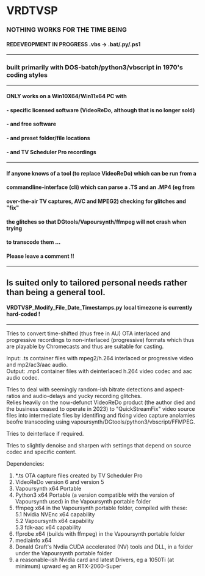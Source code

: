 # VRDTVSP

### NOTHING WORKS FOR THE TIME BEING
#### REDEVEOPMENT IN PROGRESS .vbs -> .bat/.py/.ps1
---
### built primarily with DOS-batch/python3/vbscript in 1970's coding styles   
---
#### ONLY works on a Win10X64/Win11x64 PC with    
#### - specific licensed software (VideoReDo, although that is no longer sold)    
#### - and free software   
#### - and preset folder/file locations   
#### - and TV Scheduler Pro recordings   
---
#### If anyone knows of a tool (to replace VideoReDo) which can be run from a
#### commandline-interface (cli) which can parse a .TS and an .MP4 (eg from
#### over-the-air TV captures, AVC and MPEG2) checking for glitches and "fix"
#### the glitches so that DGtools/Vapoursynth/ffmpeg will not crash when trying
#### to transcode them ...
#### Please leave a comment !!
---
## Is suited only to tailored personal needs rather than being a general tool.
#### VRDTVSP_Modify_File_Date_Timestamps.py local timezone is currently hard-coded !
---

Tries to convert time-shifted (thus free in AU) OTA interlaced and progressive recordings
to non-interlaced (progressive) formats which thus are playable by Chromecasts and thus are suitable for casting.   

Input: .ts container files with mpeg2/h.264 interlaced or progressive video and mp2/ac3/aac audio.   
Output: .mp4 container files with deinterlaced h.264 video codec and aac audio codec.   

Tries to deal with seemingly random-ish bitrate detections and aspect-ratios and audio-delays and yucky recording glitches.    
Relies heavily on the now-defunct VideoReDo product (the author died and the business ceased to operate in 2023)
to "QuickStreamFix" video source files into intermediate files by identifing and fixing video capture anolamies beofre
transcoding using vapoursynth/DGtools/python3/vbscript/FFMPEG.

Tries to deinterlace if required.

Tries to slightly denoise and sharpen with settings that depend on source codec and specific content.

Dependencies:   
1. *.ts OTA capture files created by TV Scheduler Pro   
2. VideoReDo version 6 and version 5   
3. Vapoursynth x64 Portable   
4. Python3 x64 Portable (a version compatible with the version of Vapoursynth used) in the Vapoursynth portable folder   
5. ffmpeg x64 in the Vapoursynth portable folder, compiled with these:    
5.1 Nvidia NVEnc x64 capability   
5.2 Vapoursynth x64 capability   
5.3 fdk-aac x64 capability   
6. ffprobe x64 (builds with ffmpeg) in the Vapoursynth portable folder   
8. mediainfo x64   
7. Donald Graft's Nvdia CUDA accelerated (NV) tools and DLL, in a folder under the Vapoursynth portable folder   
9. a reasonable-ish Nvidia card and latest Drivers, eg a 1050Ti (at minimum) upward eg an RTX-2060-Super   
